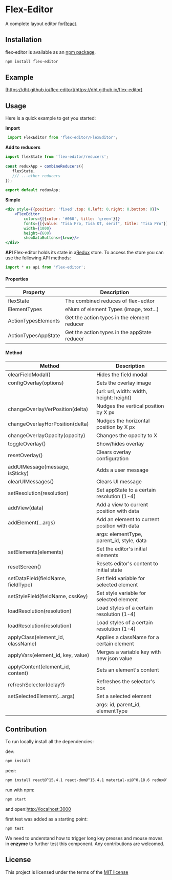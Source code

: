 # Flex-Editor
A complete layout editor for[React](http://facebook.github.io/react/).

## Installation

flex-editor is available as an [npm package](https://www.npmjs.org/package/flex-editor).

```sh
npm install flex-editor
```

## Example
[https://dht.github.io/flex-editor](https://dht.github.io/flex-editor)

## Usage

Here is a quick example to get you started:

**Import**
```jsx
 import FlexEditor from 'flex-editor/FlexEditor';
```

**Add to reducers**
```jsx
import flexState from 'flex-editor/reducers';
 
const reduxApp = combineReducers({
   flexState,
   /// ...other reducers
});
 
export default reduxApp;

```

**Simple**
```jsx 
<div style={{position: 'fixed',top: 0,left: 0,right: 0,bottom: 0}}>
    <FlexEditor
        colors={[{color: '#060', title: 'green'}]}
        fonts={[{value: "Tisa Pro, Tisa OT, serif", title: "Tisa Pro"}]}
        width={1000}
        height={600}
        showDataButtons={true}/>
</div>
```

**API**
Flex-editor holds its state in a[Redux](http://redux.js.org/) store. 
To access the store you can use the following API methods:
 
 ```jsx 
import * as api from 'flex-editor';

 ```
 #### Properties
 
 | Property             | Description                                   |
 | -------------------- | --------------------------------------------- |
 | flexState            | The combined reduces of flex-editor           |
 | ElementTypes         | eNum of element Types (image, text...)        |
 | ActionTypesElements  | Get the action types in the element reducer   |
 | ActionTypesAppState  | Get the action types in the appState reducer  |
 
 #### Method
 
 | Method                              | Description                                   |
 | ----------------------------------- | --------------------------------------------- | 
 | clearFieldModal()                   | Hides the field modal                         |
 | configOverlay(options)              | Sets the overlay image                        |
 |                                     | {url: url, width: width, height: height}      |
 | changeOverlayVerPosition(delta)     | Nudges the vertical position by X px          |                                            
 | changeOverlayHorPosition(delta)     | Nudges the horizontal position by X px        |                                            
 | changeOverlayOpacity(opacity)       | Changes the opacity to X                      |                                            
 | toggleOverlay()                     | Show/hides overlay                            |                                            
 | resetOverlay()                      | Clears overlay configuration                  |                                            
 | addUIMessage(message, isSticky)     | Adds a user message                           |                                            
 | clearUIMessages()                   | Clears UI message                             |                                            
 | setResolution(resolution)           | Set appState to  a certain resolution (1-4)   |                                            
 | addView(data)                       | Add a view to current position with data      |                                            
 | addElement(...args)                 | Add an element to current position with data  |                                            
 |                                     | args: elementType, parent_id, style, data     |                                            
 | setElements(elements)               | Set the editor's initial elements             |                                            
 | resetScreen()                       | Resets editor's content to initial state      |                                            
 | setDataField(fieldName, fieldType)  | Set field variable for selected element       |                                            
 | setStyleField(fieldName, cssKey)    | Set style variable for selected element       |                                            
 | loadResolution(resolution)          | Load styles of a certain resolution (1-4)     |                                            
 | loadResolution(resolution)          | Load styles of a certain resolution (1-4)     |                                            
 | applyClass(element_id, className)   | Applies a className for a certain element     |                                            
 | applyVars(element_id, key, value)   | Merges a variable key with new json value     |                                            
 | applyContent(element_id, content)   | Sets an element's content                     |                                            
 | refreshSelector(delay?)             | Refreshes the selector's box                  |                                            
 | setSelectedElement(...args)         | Set a selected element                        |                                            
 |                                     | args: id, parent_id, elementType              |                                            

## Contribution
To run locally install all the dependencies:

dev:
```sh
npm install
```

peer:
```sh
npm install react@^15.4.1 react-dom@^15.4.1 material-ui@^0.18.6 redux@^3.6.0 redux-thunk@^2.1.0 react-redux@^4.4.6 react-tap-event-plugin@^2.0.0
```

run with npm:
```sh
npm start
```
and open:[http://localhost:3000](http://localhost:3000)

first test was added as a starting point:
```sh
npm test
```
We need to understand how to trigger long key presses and mouse moves in **enzyme** to further test this component. 
Any contributions are welcomed. 


## License
This project is licensed under the terms of the
[MIT license](https://github.com/quickstudio/flex-editor/blob/master/LICENSE)
